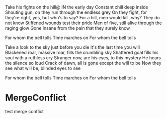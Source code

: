 Take his fights on the hill@ IN the early day
Constant chill deep inside
Shouting gun, on they run through the endless grey
On they fight, for they're right, yes, but who's to say?
For a hill, men would kill, why? They do not know
Stiffened wounds test their pride
Men of five, still alive through the raging glow
Gone insane from the pain that they surely know

For whom the bell tolls
Time marches on
For whom the bell tolls

Take a look to the sky just before you die
It's the last time you will
Blackened roar, massive roar, fills the crumbling sky
Shattered goal fills his soul with a ruthless cry
Stranger now, are his eyes, to this mystery
He hears the silence so loud
Crack of dawn, all is gone except the will to be
Now they see what will be, blinded eyes to see

For whom the bell tolls
Time marches on
For whom the bell tolls
# MergeConflict
test merge conflict

